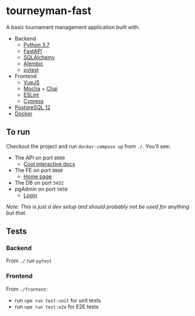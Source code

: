 # tourneyman-fast
A basic tournament management application built with:
- Backend 
  - [Python 3.7](https://www.python.org/)
  - [FastAPI](https://fastapi.tiangolo.com/)
  - [SQLAlchemy](https://www.sqlalchemy.org/)
  - [Alembic](https://alembic.sqlalchemy.org/en/latest/)
  - [pytest](https://docs.pytest.org/en/stable/)
- Frontend
  - [VueJS](https://vuejs.org/)
  - [Mocha](https://mochajs.org/) + [Chai](https://www.chaijs.com/)
  - [ESLint](https://eslint.org/)
  - [Cypress](https://www.cypress.io/)
 - [PostgreSQL 12](https://www.postgresql.org/)
 - [Docker](https://www.docker.com/)
 
## To run
Checkout the project and run `docker-compose up` from `./`. You'll see:
- The API on port `8000`
  - [Cool interactive docs](http://localhost:8000/docs#/)
- The FE on port `8080`
  - [Home page](http://localhost:8080/)
- The DB on port `5432`
- pgAdmin on port `5050`
  - [Login](http://localhost:5050/browser/)

*Note: This is just a dev setup and should probably not be used for anything but that.*

## Tests
### Backend
From `./` run `pytest`

### Frontend 
From `./frontent`:
- run `npm run test:unit` for unit tests
- run `npm run test:e2e` for E2E tests
